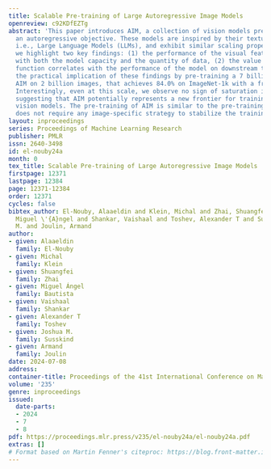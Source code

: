 ```yaml
---
title: Scalable Pre-training of Large Autoregressive Image Models
openreview: c92KDfEZTg
abstract: 'This paper introduces AIM, a collection of vision models pre-trained with
  an autoregressive objective. These models are inspired by their textual counterparts,
  i.e., Large Language Models (LLMs), and exhibit similar scaling properties. Specifically,
  we highlight two key findings: (1) the performance of the visual features scale
  with both the model capacity and the quantity of data, (2) the value of the objective
  function correlates with the performance of the model on downstream tasks. We illustrate
  the practical implication of these findings by pre-training a 7 billion parameter
  AIM on 2 billion images, that achieves 84.0% on ImageNet-1k with a frozen trunk.
  Interestingly, even at this scale, we observe no sign of saturation in performance,
  suggesting that AIM potentially represents a new frontier for training large-scale
  vision models. The pre-training of AIM is similar to the pre-training of LLMs, and
  does not require any image-specific strategy to stabilize the training at scale.'
layout: inproceedings
series: Proceedings of Machine Learning Research
publisher: PMLR
issn: 2640-3498
id: el-nouby24a
month: 0
tex_title: Scalable Pre-training of Large Autoregressive Image Models
firstpage: 12371
lastpage: 12384
page: 12371-12384
order: 12371
cycles: false
bibtex_author: El-Nouby, Alaaeldin and Klein, Michal and Zhai, Shuangfei and Bautista,
  Miguel \'{A}ngel and Shankar, Vaishaal and Toshev, Alexander T and Susskind, Joshua
  M. and Joulin, Armand
author:
- given: Alaaeldin
  family: El-Nouby
- given: Michal
  family: Klein
- given: Shuangfei
  family: Zhai
- given: Miguel Ángel
  family: Bautista
- given: Vaishaal
  family: Shankar
- given: Alexander T
  family: Toshev
- given: Joshua M.
  family: Susskind
- given: Armand
  family: Joulin
date: 2024-07-08
address:
container-title: Proceedings of the 41st International Conference on Machine Learning
volume: '235'
genre: inproceedings
issued:
  date-parts:
  - 2024
  - 7
  - 8
pdf: https://proceedings.mlr.press/v235/el-nouby24a/el-nouby24a.pdf
extras: []
# Format based on Martin Fenner's citeproc: https://blog.front-matter.io/posts/citeproc-yaml-for-bibliographies/
---
```

